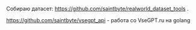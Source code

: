 Собираю датасет: https://github.com/saintbyte/realworld_dataset_tools . 

https://github.com/saintbyte/vsegpt_api - работа со VseGPT.ru на golang
